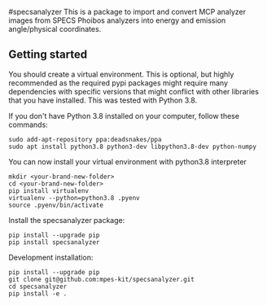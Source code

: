 #specsanalyzer
This is a package to import and convert MCP analyzer images from SPECS Phoibos analyzers into energy and emission angle/physical coordinates.

## Getting started

You should create a virtual environment. This is optional, but highly recommended as
the required pypi packages might require many dependencies with specific versions
that might conflict with other libraries that you have installed. This was tested
with Python 3.8.

If you don't have Python 3.8 installed on your computer, follow these commands:
```
sudo add-apt-repository ppa:deadsnakes/ppa
sudo apt install python3.8 python3-dev libpython3.8-dev python-numpy

```

You can now install your virtual environment with python3.8 interpreter

```
mkdir <your-brand-new-folder>
cd <your-brand-new-folder>
pip install virtualenv
virtualenv --python=python3.8 .pyenv
source .pyenv/bin/activate
```

Install the specsanalyzer package:
```
pip install --upgrade pip
pip install specsanalyzer
```

Development installation:
```
pip install --upgrade pip
git clone git@github.com:mpes-kit/specsanalyzer.git
cd specsanalyzer
pip install -e .
```
